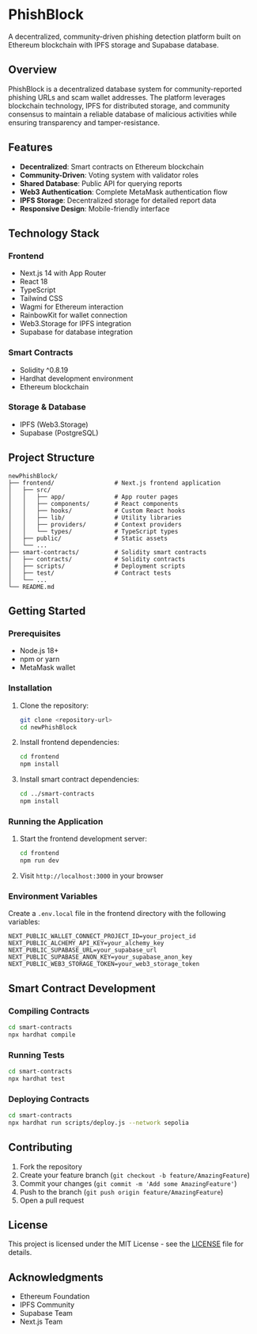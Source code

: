 # PhishBlock

A decentralized, community-driven phishing detection platform built on Ethereum blockchain with IPFS storage and Supabase database.

## Overview

PhishBlock is a decentralized database system for community-reported phishing URLs and scam wallet addresses. The platform leverages blockchain technology, IPFS for distributed storage, and community consensus to maintain a reliable database of malicious activities while ensuring transparency and tamper-resistance.

## Features

- **Decentralized**: Smart contracts on Ethereum blockchain
- **Community-Driven**: Voting system with validator roles
- **Shared Database**: Public API for querying reports
- **Web3 Authentication**: Complete MetaMask authentication flow
- **IPFS Storage**: Decentralized storage for detailed report data
- **Responsive Design**: Mobile-friendly interface

## Technology Stack

### Frontend
- Next.js 14 with App Router
- React 18
- TypeScript
- Tailwind CSS
- Wagmi for Ethereum interaction
- RainbowKit for wallet connection
- Web3.Storage for IPFS integration
- Supabase for database integration

### Smart Contracts
- Solidity ^0.8.19
- Hardhat development environment
- Ethereum blockchain

### Storage & Database
- IPFS (Web3.Storage)
- Supabase (PostgreSQL)

## Project Structure

```
newPhishBlock/
├── frontend/                 # Next.js frontend application
│   ├── src/
│   │   ├── app/              # App router pages
│   │   ├── components/       # React components
│   │   ├── hooks/            # Custom React hooks
│   │   ├── lib/              # Utility libraries
│   │   ├── providers/        # Context providers
│   │   └── types/            # TypeScript types
│   ├── public/               # Static assets
│   └── ...
├── smart-contracts/          # Solidity smart contracts
│   ├── contracts/            # Solidity contracts
│   ├── scripts/              # Deployment scripts
│   ├── test/                 # Contract tests
│   └── ...
└── README.md
```

## Getting Started

### Prerequisites

- Node.js 18+
- npm or yarn
- MetaMask wallet

### Installation

1. Clone the repository:
   ```bash
   git clone <repository-url>
   cd newPhishBlock
   ```

2. Install frontend dependencies:
   ```bash
   cd frontend
   npm install
   ```

3. Install smart contract dependencies:
   ```bash
   cd ../smart-contracts
   npm install
   ```

### Running the Application

1. Start the frontend development server:
   ```bash
   cd frontend
   npm run dev
   ```

2. Visit `http://localhost:3000` in your browser

### Environment Variables

Create a `.env.local` file in the frontend directory with the following variables:

```env
NEXT_PUBLIC_WALLET_CONNECT_PROJECT_ID=your_project_id
NEXT_PUBLIC_ALCHEMY_API_KEY=your_alchemy_key
NEXT_PUBLIC_SUPABASE_URL=your_supabase_url
NEXT_PUBLIC_SUPABASE_ANON_KEY=your_supabase_anon_key
NEXT_PUBLIC_WEB3_STORAGE_TOKEN=your_web3_storage_token
```

## Smart Contract Development

### Compiling Contracts

```bash
cd smart-contracts
npx hardhat compile
```

### Running Tests

```bash
cd smart-contracts
npx hardhat test
```

### Deploying Contracts

```bash
cd smart-contracts
npx hardhat run scripts/deploy.js --network sepolia
```

## Contributing

1. Fork the repository
2. Create your feature branch (`git checkout -b feature/AmazingFeature`)
3. Commit your changes (`git commit -m 'Add some AmazingFeature'`)
4. Push to the branch (`git push origin feature/AmazingFeature`)
5. Open a pull request

## License

This project is licensed under the MIT License - see the [LICENSE](LICENSE) file for details.

## Acknowledgments

- Ethereum Foundation
- IPFS Community
- Supabase Team
- Next.js Team